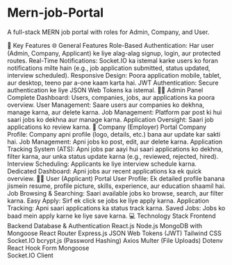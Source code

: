 # Mern-job-Portal
A full-stack MERN job portal with roles for Admin, Company, and User.

🔑 Key Features
🌐 General Features
Role-Based Authentication: Har user (Admin, Company, Applicant) ke liye alag-alag signup, login, aur protected routes.
Real-Time Notifications: Socket.IO ka istemal karke users ko foran notifications milte hain (e.g., job application submitted, status updated, interview scheduled).
Responsive Design: Poora application mobile, tablet, aur desktop, teeno par a-one kaam karta hai.
JWT Authentication: Secure authentication ke liye JSON Web Tokens ka istemal.
👨‍💼 Admin Panel
Complete Dashboard: Users, companies, jobs, aur applications ka poora overview.
User Management: Saare users aur companies ko dekhna, manage karna, aur delete karna.
Job Management: Platform par post ki hui saari jobs ko dekhna aur manage karna.
Application Oversight: Saari job applications ko review karna.
🏢 Company (Employer) Portal
Company Profile: Company apni profile (logo, details, etc.) bana aur update kar sakti hai.
Job Management: Apni jobs ko post, edit, aur delete karna.
Application Tracking System (ATS): Apni jobs par aayi hui saari applications ko dekhna, filter karna, aur unka status update karna (e.g., reviewed, rejected, hired).
Interview Scheduling: Applicants ke liye interview schedule karna.
Dedicated Dashboard: Apni jobs aur recent applications ka ek quick overview.
🧑‍🚀 User (Applicant) Portal
User Profile: Ek detailed profile banana jismein resume, profile picture, skills, experience, aur education shaamil hai.
Job Browsing & Searching: Saari available jobs ko browse, search, aur filter karna.
Easy Apply: Sirf ek click se jobs ke liye apply karna.
Application Tracking: Apni saari applications ka status track karna.
Saved Jobs: Jobs ko baad mein apply karne ke liye save karna.
💻 Technology Stack
Frontend	Backend	Database & Authentication
React.js	Node.js	MongoDB with Mongoose
React Router	Express.js	JSON Web Tokens (JWT)
Tailwind CSS	Socket.IO	bcrypt.js (Password Hashing)
Axios	Multer (File Uploads)	Dotenv
React Hook Form	Mongoose	
Socket.IO Client		

